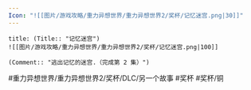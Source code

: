 ```yaml
---
Icon: "![[图片/游戏攻略/重力异想世界/重力异想世界2/奖杯/记忆迷宫.png|30]]"
---
```

```ad-common-bronze-trophy
title: (Title:: "记忆迷宫")
![[图片/游戏攻略/重力异想世界/重力异想世界2/奖杯/记忆迷宫.png|100]]

(Comment:: "逃出记忆的迷宫.（完成第 2 集）")
```

#重力异想世界/重力异想世界2/奖杯/DLC/另一个故事 #奖杯 #奖杯/铜
